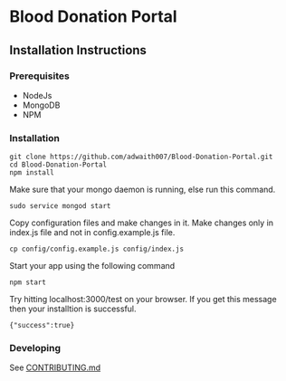 ﻿# Blood Donation Portal
## Installation Instructions
### Prerequisites

 - NodeJs
 - MongoDB
 - NPM

### Installation

    git clone https://github.com/adwaith007/Blood-Donation-Portal.git
    cd Blood-Donation-Portal
    npm install

   
  Make sure that your mongo daemon is running, else run this command.
  

    sudo service mongod start

 Copy configuration files and make changes in it. Make changes only in index.js file and not in config.example.js file.
 

    cp config/config.example.js config/index.js

 Start your app using the following command

    npm start

Try hitting localhost:3000/test on your browser. If you get this message then your installtion is successful.

    {"success":true}
### Developing

See [CONTRIBUTING.md](CONTRIBUTING.md)